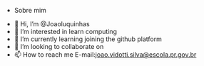 * Sobre mim
- 👋 Hi, I’m @Joaoluquinhas
- 👀 I’m interested in  learn computing
- 🌱 I’m currently learning  joining the github platform
- 💞️ I’m looking to collaborate on 
- 📫 How to reach me E-mail:joao.vidotti.silva@escola.pr.gov.br

<!---
Joaoluquinhas/Joaoluquinhas is a ✨ special ✨ repository because its `README.md` (this file) appears on your GitHub profile.
You can click the Preview link to take a look at your changes.
--->
